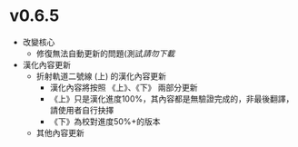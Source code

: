 # v0.6.5
- 改變核心
  - 修復無法自動更新的問題(測試*請勿下載*
- 漢化內容更新
  - 折射軌道二號線 (上) 的漢化內容更新
    - 漢化內容將按照 《上》、《下》 兩部分更新
    - 《上》只是漢化進度100%，其內容都是無驗證完成的，非最後翻譯，請使用者自行抉擇
    - 《下》為校對進度50%+的版本
  - 其他內容更新